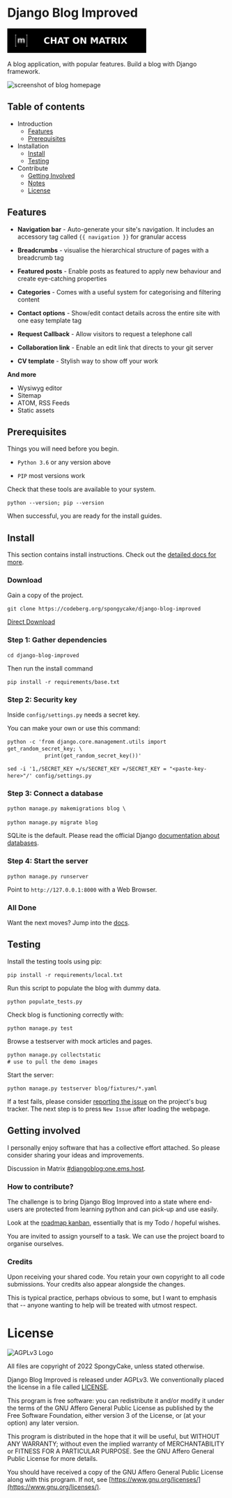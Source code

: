 # Django Blog Improved
[![Chat on Matrix](docs/_static/chat-on-matrix.svg "Chat on Matrix")](https://matrix.to/#/#djangoblog:one.ems.host)

A blog application, with popular features. Build a blog with Django framework.

![screenshot of blog homepage](docs/_static/screenshot.gif "screenshot of homepage of blog")

## Table of contents

* Introduction
  * [Features](#features)
  * [Prerequisites](#prerequisites)
* Installation
  * [Install](#install)
  * [Testing](#testing)
* Contribute
  * [Getting Involved](#getting-involved)
  * [Notes](#notes)
  * [License](#license)

## Features 

* **Navigation bar** - Auto-generate your site's navigation. It includes an accessory tag called `{{ navigation }}` for granular access

* **Breadcrumbs** - visualise the hierarchical structure of pages with a breadcrumb tag

* **Featured posts** - Enable posts as featured to apply new behaviour and create eye-catching properties

* **Categories** - Comes with a useful system for categorising and filtering content

* **Contact options** - Show/edit contact details across the entire site with one easy template tag

* **Request Callback** - Allow visitors to request a telephone call

* **Collaboration link** - Enable an edit link that directs to your git server

* **CV template** - Stylish way to show off your work

**And more**
* Wysiwyg editor 
* Sitemap
* ATOM, RSS Feeds
* Static assets 

## Prerequisites
Things you will need before you begin. 

* `Python 3.6` or any version above

* `PIP` most versions work 

Check that these tools are available to your system.
```
python --version; pip --version
```

When successful, you are ready for the install guides.

## Install 
This section contains install instructions. Check out the [detailed docs for more](https://spongycake.codeberg.page/django-blog-improved/@master/docs/pages/usage/get-started.html#installation).
### Download
Gain a copy of the project.
```
git clone https://codeberg.org/spongycake/django-blog-improved
```
[Direct Download](https://codeberg.org/spongycake/django-blog-improved/archive/master.zip)


### Step 1: Gather dependencies 
```
cd django-blog-improved
```
 Then run the install command
```
pip install -r requirements/base.txt
```
### Step 2: Security key 
Inside `config/settings.py` needs a secret key.

You can make your own or use this command:

```
python -c 'from django.core.management.utils import get_random_secret_key; \
            print(get_random_secret_key())'
```
```
sed -i '1,/SECRET_KEY =/s/SECRET_KEY =/SECRET_KEY = "<paste-key-here>"/' config/settings.py
```
### Step 3: Connect a database
```
python manage.py makemigrations blog \

python manage.py migrate blog
```
SQLite is the default. Please read the official Django [documentation about databases](https://docs.djangoproject.com/en/4.1/ref/databases/).

### Step 4: Start the server

```
python manage.py runserver
```
Point to `http://127.0.0.1:8000` with a Web Browser.

### All Done

Want the next moves? Jump into the [docs](https://spongycake.codeberg.page/django-blog-improved/@master/docs/pages/).

## Testing
Install the testing tools using pip: 
```
pip install -r requirements/local.txt
```
Run this script to populate the blog with dummy data. 
```
python populate_tests.py
```
Check blog is functioning correctly with:
```
python manage.py test
```
Browse a testserver with mock articles and pages.

```
python manage.py collectstatic
# use to pull the demo images
```
Start the server:
```
python manage.py testserver blog/fixtures/*.yaml
```
If a test fails, please consider [reporting the issue](https://codeberg.org/spongycake/django-blog-improved/issues) on the project's bug tracker. The next step is to press `New Issue` after loading the webpage.

## Getting involved
I personally enjoy software that has a collective effort attached. So please consider sharing your ideas and improvements.

Discussion in Matrix [#djangoblog:one.ems.host](https://matrix.to/#/#djangoblog:one.ems.host).

### How to contribute?

The challenge is to bring Django Blog Improved into a state where end-users  are protected from learning python and can pick-up and use easily.

Look at the [roadmap kanban](https://codeberg.org/spongycake/django-blog-improved/projects), essentially that is my Todo / hopeful wishes.

You are invited to assign yourself to a task. We can use the project board to organise ourselves.

### Credits

Upon receiving your shared code. You retain your own copyright to all code submissions. Your credits also appear alongside the changes.

This is typical practice, perhaps obvious to some, but I want to emphasis that -- anyone wanting to help will be treated with utmost respect.

# License

![AGPLv3 Logo](https://www.gnu.org/graphics/agplv3-155x51.png "AGPLv3 Logo")

All files are copyright of 2022 SpongyCake, unless stated otherwise.

Django Blog Improved is released under AGPLv3. 
We conventionally placed the license in a file called [LICENSE](./LICENSE).

This program is free software: you can redistribute it and/or modify
it under the terms of the GNU Affero General Public License as published by
the Free Software Foundation, either version 3 of the License, or
(at your option) any later version.

This program is distributed in the hope that it will be useful,
but WITHOUT ANY WARRANTY; without even the implied warranty of
MERCHANTABILITY or FITNESS FOR A PARTICULAR PURPOSE.  See the
GNU Affero General Public License for more details.

You should have received a copy of the GNU Affero General Public License
along with this program. If not, see [https://www.gnu.org/licenses/](https://www.gnu.org/licenses/).
